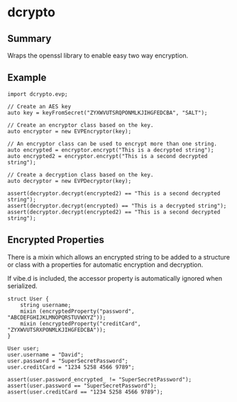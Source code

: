 ﻿# dcrypto

## Summary

Wraps the openssl library to enable easy two way encryption. 

## Example

	import dcrypto.evp;

	// Create an AES key
	auto key = keyFromSecret("ZYXWVUTSRQPONMLKJIHGFEDCBA", "SALT");

	// Create an encryptor class based on the key.
	auto encryptor = new EVPEncryptor(key);

	// An encryptor class can be used to encrypt more than one string.
	auto encrypted = encryptor.encrypt("This is a decrypted string");
	auto encrypted2 = encryptor.encrypt("This is a second decrypted string");

	// Create a decryption class based on the key.
	auto decryptor = new EVPDecryptor(key);

	assert(decryptor.decrypt(encrypted2) == "This is a second decrypted string");
	assert(decryptor.decrypt(encrypted) == "This is a decrypted string");
	assert(decryptor.decrypt(encrypted2) == "This is a second decrypted string");

## Encrypted Properties

There is a mixin which allows an encrypted string to be added to a structure or class with a properties for
automatic encryption and decryption.

If vibe.d is included, the accessor property is automatically ignored when serialized.

	struct User {
		string username;
		mixin (encryptedProperty("password", "ABCDEFGHIJKLMNOPQRSTUVWXYZ"));
		mixin (encryptedProperty("creditCard", "ZYXWVUTSRXPONMLKJIHGFEDCBA"));
	}
	
	User user;
	user.username = "David";
	user.password = "SuperSecretPassword";
	user.creditCard = "1234 5258 4566 9789";
	
	assert(user.password_encrypted_ != "SuperSecretPassword");
	assert(user.password == "SuperSecretPassword");
	assert(user.creditCard == "1234 5258 4566 9789");
